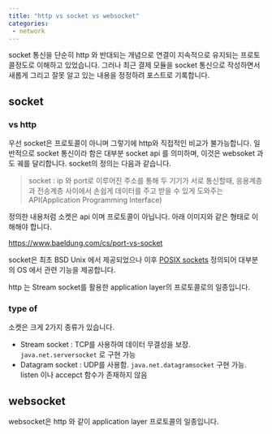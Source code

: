 ```yaml
---
title: "http vs socket vs websocket"
categories:
 - network
---
```


socket 통신을 단순히 http 와 반대되는 개념으로 연결이 지속적으로 유지되는 프로토콜정도로 이해하고 있었습니다. 그러나 최근 결제 모듈을 socket 통신으로 작성하면서 새롭게 그리고 잘못 알고 있는 내용을 정정하려 포스트로 기록합니다.

## socket

### vs http

우선 socket은 프로토콜이 아니며 그렇기에 http와 직접적인 비교가 불가능합니다. 일반적으로 socket 통신이라 함은 대부분 socket api 를 의미하며, 이것은 websoket 과도 궤를 달리합니다. socket의 정의는 다음과 같습니다.

> socket : ip 와 port로 이루어진 주소를 통해 두 기기가 서로 통신할때, 응용계층과 전송계층 사이에서 손쉽게 데이터를 주고 받을 수 있게 도와주는 API(Application Programming Interface)

정의한 내용처럼 소켓은 api 이며 프로토콜이 아닙니다. 아래 이미지와 같은 형태로 이해해야 합니다.

https://www.baeldung.com/cs/port-vs-socket

socket은 최초 BSD Unix 에서 제공되었으나 이후 [POSIX sockets](https://pubs.opengroup.org/onlinepubs/9699919799/functions/socket.html) 정의되어 대부분의 OS 에서 관련 기능을 제공합니다.

http 는 Stream socket를 활용한 application layer의 프로토콜로의 일종입니다.

### type of

소켓은 크게 2가지 종류가 있습니다.
- Stream socket : TCP를 사용하여 데이터 무결성을 보장. `java.net.serversocket` 로 구현 가능
- Datagram socket : UDP를 사용함. `java.net.datagramsocket` 구현 가능. listen 이나 accepct 함수가 존재하지 않음

## websocket

websocket은 http 와 같이 application layer 프로토콜의 일종입니다. 
